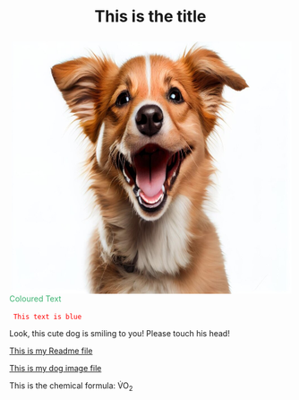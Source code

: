 <h1> <p align="center">This is the title </h1>
<img align="right" src ="image/smiling-dog.jpg" style width="500" height="450"> </img>
<p style="color:MediumSeaGreen;"> Coloured Text </p>
<code style="color:red;"> This text is blue </code>
<p> Look, this cute dog is smiling to you! Please touch his head!

<a href="readme.md"> This is my Readme file </a>

<a href="smiling-dog.jpg"> This is my dog image file </a>
<p> This is the chemical formula: V&#775O<sub>2</p>